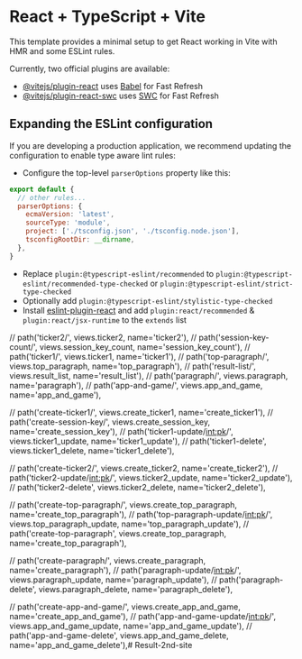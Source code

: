 # React + TypeScript + Vite

This template provides a minimal setup to get React working in Vite with HMR and some ESLint rules.

Currently, two official plugins are available:

- [@vitejs/plugin-react](https://github.com/vitejs/vite-plugin-react/blob/main/packages/plugin-react/README.md) uses [Babel](https://babeljs.io/) for Fast Refresh
- [@vitejs/plugin-react-swc](https://github.com/vitejs/vite-plugin-react-swc) uses [SWC](https://swc.rs/) for Fast Refresh

## Expanding the ESLint configuration

If you are developing a production application, we recommend updating the configuration to enable type aware lint rules:

- Configure the top-level `parserOptions` property like this:

```js
export default {
  // other rules...
  parserOptions: {
    ecmaVersion: 'latest',
    sourceType: 'module',
    project: ['./tsconfig.json', './tsconfig.node.json'],
    tsconfigRootDir: __dirname,
  },
}
```

- Replace `plugin:@typescript-eslint/recommended` to `plugin:@typescript-eslint/recommended-type-checked` or `plugin:@typescript-eslint/strict-type-checked`
- Optionally add `plugin:@typescript-eslint/stylistic-type-checked`
- Install [eslint-plugin-react](https://github.com/jsx-eslint/eslint-plugin-react) and add `plugin:react/recommended` & `plugin:react/jsx-runtime` to the `extends` list


// path('ticker2/', views.ticker2, name='ticker2'),
//     path('session-key-count/', views.session_key_count, name='session_key_count'),
// path('ticker1/', views.ticker1, name='ticker1'),
// path('top-paragraph/', views.top_paragraph, name='top_paragraph'),
// path('result-list/', views.result_list, name='result_list'),
// path('paragraph/', views.paragraph, name='paragraph'),
// path('app-and-game/', views.app_and_game, name='app_and_game'),


// path('create-ticker1/', views.create_ticker1, name='create_ticker1'),
// path('create-session-key/', views.create_session_key, name='create_session_key'),
// path('ticker1-update/<int:pk>/', views.ticker1_update, name='ticker1_update'),
// path('ticker1-delete', views.ticker1_delete, name='ticker1_delete'),

// path('create-ticker2/', views.create_ticker2, name='create_ticker2'),
// path('ticker2-update/<int:pk>/', views.ticker2_update, name='ticker2_update'),
// path('ticker2-delete', views.ticker2_delete, name='ticker2_delete'),

// path('create-top-paragraph/', views.create_top_paragraph, name='create_top_paragraph'),
// path('top-paragraph-update/<int:pk>/', views.top_paragraph_update, name='top_paragraph_update'),
// path('create-top-paragraph', views.create_top_paragraph, name='create_top_paragraph'),

// path('create-paragraph/', views.create_paragraph, name='create_paragraph'),
// path('paragraph-update/<int:pk>/', views.paragraph_update, name='paragraph_update'),
// path('paragraph-delete', views.paragraph_delete, name='paragraph_delete'),

// path('create-app-and-game/', views.create_app_and_game, name='create_app_and_game'),
// path('app-and-game-update/<int:pk>/', views.app_and_game_update, name='app_and_game_update'),
// path('app-and-game-delete', views.app_and_game_delete, name='app_and_game_delete'),#   R e s u l t - 2 n d - s i t e  
 